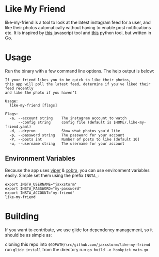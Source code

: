 # Like My Friend

like-my-friend is a tool to look at the latest instagram feed for a user, and like their photos automatically without having to enable post notifications etc. It is inspired by [this](https://github.com/gulzar1996/auto-like-my-gf-insta-pic) javascript tool and [this](https://github.com/cyandterry/Like-My-GF) python tool, but written in Go.

# Usage

Run the binary with a few command line options. The help output is below:

```
If your friend likes you to be quick to like their photos,
this app will poll the latest feed, determine if you've liked their feed recently
and like the photo if you haven't

Usage:
  like-my-friend [flags]

Flags:
  -a, --account string    The instagram account to watch
      --config string     config file (default is $HOME/.like-my-friend.yaml)
  -d, --dryrun            Show what photos you'd like
  -p, --password string   The password for your account
  -P, --posts int         Number of posts to like (default 10)
  -u, --username string   The username for your account
```

## Environment Variables

Because the app uses [viper](https://github.com/spf13/viper) & [cobra](https://github.com/spf13/cobra), you can use environment variables easily. Simple set them using the prefix `INSTA_`:

```
export INSTA_USERNAME="jaxxstorm"
export INSTA_PASSWORD="my-password"
export INSTA_ACCOUNT="my-friend"
like-my-friend
```

# Building

If you want to contribute, we use glide for dependency management, so it should be as simple as:

cloning this repo into `$GOPATH/src/github.com/jaxxstorm/like-my-friend`
run `glide install` from the directory
run `go build -o hookpick main.go`

